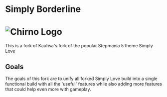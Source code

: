 # Simply Borderline

![Chirno Logo](https://i.ibb.co/MNfLt1P/borderline-doubleres.png)
======================

This is a fork of Kauhsa's fork of the popular Stepmania 5 theme Simply Love

## Goals

The goals of this fork are to unify all forked Simply Love build into a single 
functional build with all the 'useful' features while also adding more features that 
could help even more with gameplay.

